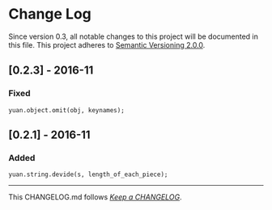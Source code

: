 #   Change Log

Since version 0.3, all notable changes to this project will be documented in this file. This project adheres to [Semantic Versioning 2.0.0](http://semver.org/).

##	[0.2.3] - 2016-11

###	Fixed

```yuan.object.omit(obj, keynames);```

##  [0.2.1] - 2016-11

### Added

```yuan.string.devide(s, length_of_each_piece);```

---
This CHANGELOG.md follows [*Keep a CHANGELOG*](http://keepachangelog.com/).
